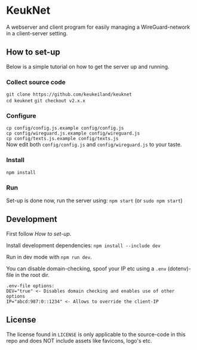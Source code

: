 # KeukNet
A webserver and client program for easily managing a WireGuard-network in a client-server setting.

## How to set-up
Below is a simple tutorial on how to get the server up and running.

### Collect source code
`git clone https://github.com/keukeiland/keuknet`  
`cd keuknet`
`git checkout v2.x.x`

### Configure
`cp config/config.js.example config/config.js`  
`cp config/wireguard.js.example config/wireguard.js`  
`cp config/texts.js.example config/texts.js`  
Now edit both `config/config.js` and `config/wireguard.js` to your taste.

### Install
`npm install`

### Run
Set-up is done now, run the server using:
`npm start` (or `sudo npm start`)

## Development
First follow *How to set-up*.

Install development dependencies: `npm install --include dev`

Run in dev mode with `npm run dev`.

You can disable domain-checking, spoof your IP etc using a `.env` (dotenv)-file in the root dir.

```text
.env-file options:
DEV="true" <- Disables domain checking and enables use of other options
IP="abcd:987:0::1234" <- Allows to override the client-IP
```

## License
The license found in `LICENSE` is only applicable to the source-code in this repo and does NOT include assets like favicons, logo's etc.
